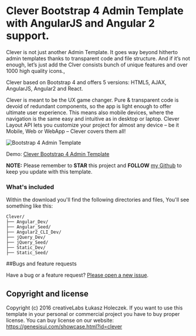 # Clever Bootstrap 4 Admin Template with AngularJS and Angular 2 support.

Clever is not just another Admin Template. It goes way beyond hitherto admin templates thanks to transparent code and file structure. And if it’s not enough, let’s just add the Clver consists bunch of unique features and over 1000 high quality icons.,

Clever based on Bootstrap 4 and offers 5 versions: HTML5, AJAX, AngularJS, Angular2 and React.

Clever is meant to be the UX game changer. Pure & transparent code is devoid of redundant components, so the app is light enough to offer ultimate user experience. This means also mobile devices, where the navigation is the same easy and intuitive as in desktop or laptop. Clever Layout API lets you customize your project for almost any device – be it Mobile, Web or WebApp – Clever covers them all!

<img src="https://genesisui.com/img/macbook-clever-bs4.png" alt="Bootstrap 4 Admin Template">

Demo: <a href="https://genesisui.com/showcase.html?id=clever">Clever Bootstrap 4 Admin Template</a>

**NOTE:** Please remember to **STAR** this project and **FOLLOW** [my Github](https://github.com/mrholek) to keep you update with this template.

### What's included

Within the download you'll find the following directories and files, You'll see something like this:

```
Clever/
├── Angular_Dev/
├── Angular_Seed/
├── Angular2_CLI_Dev/
├── jQuery_Dev/
├── jQuery_Seed/
├── Static_Dev/
├── Static_Seed/

```

##Bugs and feature requests

Have a bug or a feature request? [Please open a new issue](https://github.com/mrholek/Clever-Bootstrap-4-Admin-Template-with-AngularJS-Angular-2-support/issues/new).

## Copyright and license

Copyright (c) 2016 creativeLabs Łukasz Holeczek. If you want to use this template in your personal or commercial project you have to buy proper license. You can buy license on our website: https://genesisui.com/showcase.html?id=clever
